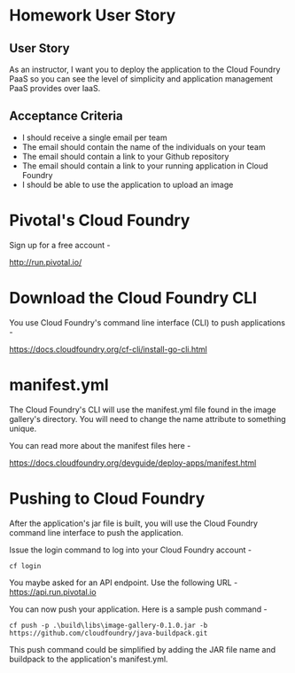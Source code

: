 # Homework User Story

## User Story
As an instructor, I want you to deploy the application to the Cloud Foundry
PaaS so you can see the level of simplicity and application management PaaS
provides over IaaS.

## Acceptance Criteria
* I should receive a single email per team
* The email should contain the name of the individuals on your team
* The email should contain a link to your Github repository
* The email should contain a link to your running application in Cloud Foundry
* I should be able to use the application to upload an image


# Pivotal's Cloud Foundry
Sign up for a free account -

http://run.pivotal.io/

# Download the Cloud Foundry CLI
You use Cloud Foundry's command line interface (CLI) to push applications -

https://docs.cloudfoundry.org/cf-cli/install-go-cli.html

# manifest.yml
The Cloud Foundry's CLI will use the manifest.yml file found in the image
gallery's directory.  You will need to change the name attribute to something
unique.

You can read more about the manifest files here -

https://docs.cloudfoundry.org/devguide/deploy-apps/manifest.html

# Pushing to Cloud Foundry

After the application's jar file is built, you will use the Cloud Foundry command
line interface to push the application.

Issue the login command to log into your Cloud Foundry account -

    cf login

You maybe asked for an API endpoint.  Use the following URL - https://api.run.pivotal.io

You can now push your application.  Here is a sample push command -

    cf push -p .\build\libs\image-gallery-0.1.0.jar -b https://github.com/cloudfoundry/java-buildpack.git

This push command could be simplified by adding the JAR file name and buildpack
to the application's manifest.yml.
